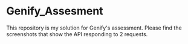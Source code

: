 # Genify_Assesment
This repository is my solution for Genify's assessment. Please find the screenshots that show the API responding to 2 requests. 
